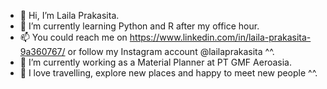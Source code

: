 - 👋 Hi, I’m Laila Prakasita.
- 🌱 I’m currently learning Python and R after my office hour.
- 📫 You could reach me on https://www.linkedin.com/in/laila-prakasita-9a360767/ or follow my Instagram account @lailaprakasita ^^.
- 🔭 I’m currently working as a Material Planner at PT GMF Aeroasia.
- 💞️ I love travelling, explore new places and happy to meet new people ^^.

<!---
lailaprakasita/lailaprakasita is a ✨ special ✨ repository because its `README.md` (this file) appears on your GitHub profile.
You can click the Preview link to take a look at your changes.
--->
